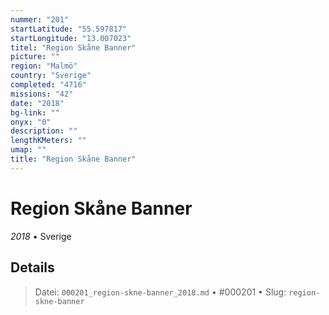 ```yaml
---
nummer: "201"
startLatitude: "55.597817"
startLongitude: "13.007023"
titel: "Region Skåne Banner"
picture: ""
region: "Malmö"
country: "Sverige"
completed: "4716"
missions: "42"
date: "2018"
bg-link: ""
onyx: "0"
description: ""
lengthKMeters: ""
umap: ""
title: "Region Skåne Banner"
---
```

# Region Skåne Banner

*2018* • Sverige



## Details








> Datei: `000201_region-skne-banner_2018.md` • #000201 • Slug: `region-skne-banner`
